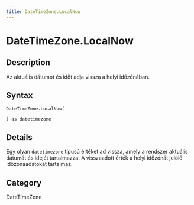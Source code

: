 ```yaml
---
title: DateTimeZone.LocalNow
---
```


# DateTimeZone.LocalNow


## Description

Az aktuális dátumot és időt adja vissza a helyi időzónában.


## Syntax

```powerquery
DateTimeZone.LocalNow(

) as datetimezone
```


## Details

Egy olyan <code>datetimezone</code> típusú értéket ad vissza, amely a rendszer aktuális dátumát és idejét tartalmazza.     A visszaadott érték a helyi időzónát jelölő időzónaadatokat tartalmaz.



## Category
DateTimeZone
